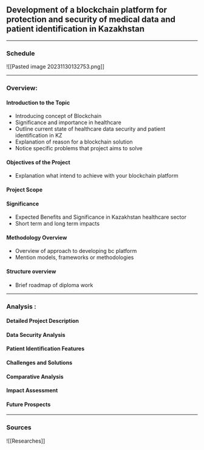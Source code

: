 
## Development of a blockchain platform for protection and security of medical data and patient identification in Kazakhstan

---
### Schedule 

![[Pasted image 20231130132753.png]]

---

### Overview:

#### **Introduction to the Topic**

- Introducing concept of Blockchain
- Significance and importance in healthcare
- Outline current state of healthcare data security and patient identification in KZ
- Explanation of reason for a blockchain solution
- Notice specific problems that project aims to solve
  
#### **Objectives of the Project**

- Explanation what intend to achieve with your blockchain platform

#### **Project Scope**


#### **Significance**

- Expected Benefits and Significance in Kazakhstan healthcare sector
- Short term and long term impacts

#### **Methodology Overview**

- Overview of approach to developing bc platform
- Mention models, frameworks or methodologies 

#### Structure overview

- Brief roadmap of diploma work

--- 
### Analysis :

#### **Detailed Project Description**
#### **Data Security Analysis**

#### **Patient Identification Features**

#### **Challenges and Solutions**

#### **Comparative Analysis**

#### **Impact Assessment**

#### **Future Prospects**


---
### Sources
![[Researches]]

